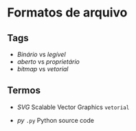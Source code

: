 # Formatos de arquivo

## Tags

- *Binário* vs *legível*
- *aberto* vs *proprietário*
- *bitmap* vs *vetorial*

## Termos

- *SVG* Scalable Vector Graphics `vetorial`

- *py*  `.py` Python source code
